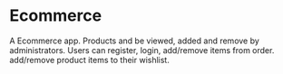 # Ecommerce

A Ecommerce app. Products and be viewed, added and remove by administrators. Users can register, login, add/remove items from order. add/remove product items to their wishlist.
